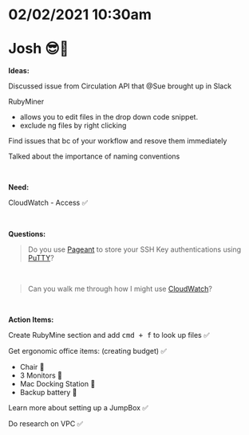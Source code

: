 # **02/02/2021 10:30am <br> <br> Josh 😎🎩**

**Ideas:**

Discussed issue from Circulation API that @Sue brought up in Slack

RubyMiner 
  * allows you to edit files in the drop down code snippet.
  * exclude ng files by right clicking

Find issues that bc of your workflow and resove them immediately

Talked about the importance of naming conventions

&nbsp;

**Need:**

CloudWatch - Access ✅

&nbsp;

**Questions:**

> Do you use [Pageant](https://www.digitalocean.com/community/tutorials/how-to-use-pageant-to-streamline-ssh-key-authentication-with-putty#:~:text=Pageant%20is%20a%20PuTTY%20authentication,to%20log%20into%20a%20server) to store your SSH Key authentications using [PuTTY](https://www.putty.org/)?

&nbsp;

> Can you walk me through how I might use [CloudWatch](https://us-west-2.console.aws.amazon.com/cloudwatch/home?region=us-west-2)?

&nbsp;

**Action Items:**

Create RubyMine section and add <kbd>cmd + f</kbd> to look up files ✅

Get ergonomic office items: (creating budget) ✅
  * Chair 💎
  * 3 Monitors 💎
  * Mac Docking Station 💎
  * Backup battery 💎

Learn more about setting up a JumpBox ✅

Do research on VPC ✅
